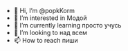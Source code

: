 - 👋 Hi, I’m @popkKorm
- 👀 I’m interested in Модой
- 🌱 I’m currently learning просто учусь 
- 💞️ I’m looking to над всем 
- 📫 How to reach пиши

<!---
popkKorm/popkKorm is a ✨ special ✨ repository because its `README.md` (this file) appears on your GitHub profile.
You can click the Preview link to take a look at your changes.
--->
